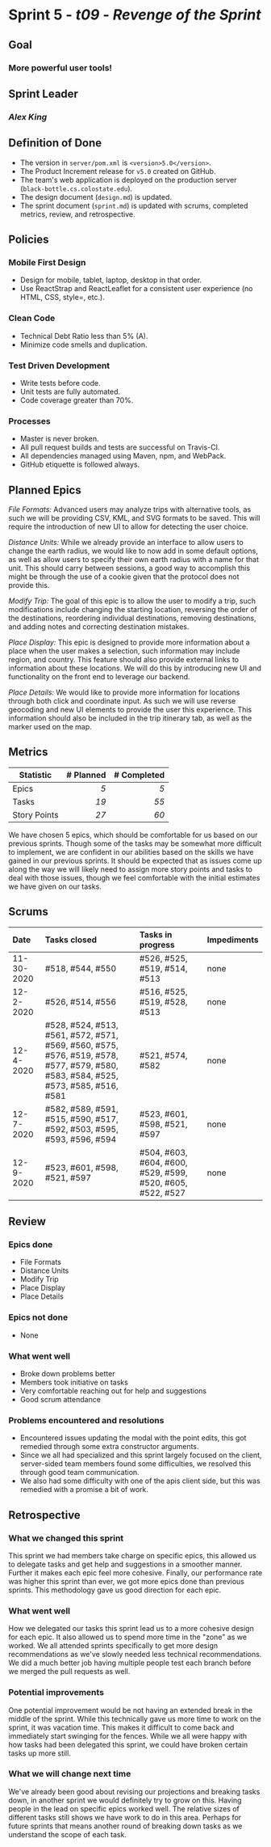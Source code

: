 # Sprint 5 - *t09* - *Revenge of the Sprint*

## Goal
### More powerful user tools!

## Sprint Leader
### *Alex King*


## Definition of Done

* The version in `server/pom.xml` is `<version>5.0</version>`.
* The Product Increment release for `v5.0` created on GitHub.
* The team's web application is deployed on the production server (`black-bottle.cs.colostate.edu`).
* The design document (`design.md`) is updated.
* The sprint document (`sprint.md`) is updated with scrums, completed metrics, review, and retrospective.


## Policies

### Mobile First Design
* Design for mobile, tablet, laptop, desktop in that order.
* Use ReactStrap and ReactLeaflet for a consistent user experience (no HTML, CSS, style=, etc.).

### Clean Code
* Technical Debt Ratio less than 5% (A).
* Minimize code smells and duplication.

### Test Driven Development
* Write tests before code.
* Unit tests are fully automated.
* Code coverage greater than 70%.

### Processes
* Master is never broken.
* All pull request builds and tests are successful on Travis-CI.
* All dependencies managed using Maven, npm, and WebPack.
* GitHub etiquette is followed always.


## Planned Epics
*File Formats:* Advanced users may analyze trips with alternative tools, as such we will be providing CSV, KML, and SVG formats to be saved. This will require the introduction of new UI to allow for detecting the user choice. 

*Distance Units:* While we already provide an interface to allow users to change the earth radius, we would like to now add in some default options, as well as allow users to specify their own earth radius with a name for that unit. This should carry between sessions, a good way to accomplish this might be through the use of a cookie given that the protocol does not provide this.

*Modify Trip:* The goal of this epic is to allow the user to modify a trip, such modifications include changing the starting location, reversing the order of the destinations, reordering individual destinations, removing destinations, and adding notes and correcting destination mistakes.

*Place Display:* This epic is designed to provide more information about a place when the user makes a selection, such information may include region, and country. This feature should also provide external links to information about these locations. We will do this by introducing new UI and functionality on the front end to leverage our backend.

*Place Details:* We would like to provide more information for locations through both click and coordinate input. As such we will use reverse geocoding and new UI elements to provide the user this experience. This information should also be included in the trip itinerary tab, as well as the marker used on the map.

## Metrics

| Statistic | # Planned | # Completed |
| --- | ---: | ---: |
| Epics | *5* | *5* |
| Tasks |  *19*   | *55* |
| Story Points |  *27*  | *60* |

We have chosen 5 epics, which should be comfortable for us based on our previous sprints. Though some of the tasks may be somewhat more difficult to implement, we are confident in our abilities based on the skills we have gained in our previous sprints. It should be expected that as issues come up along the way we will likely need to assign more story points and tasks to deal with those issues, though we feel comfortable with the initial estimates we have given on our tasks.

## Scrums

| Date | Tasks closed  | Tasks in progress | Impediments |
| :--- | :--- | :--- | :--- |
| 11-30-2020 | #518, #544, #550 | #526, #525, #519, #514, #513 | none |
| 12-2-2020 | #526, #514, #556 | #516, #525, #519, #528, #513 | none |
| 12-4-2020 | #528, #524, #513, #561, #572, #571, #569, #560, #575, #576, #519, #578, #577, #579, #580, #583, #584, #525, #573, #585, #516, #581 | #521, #574, #582 | none |
| 12-7-2020| #582, #589, #591, #515, #590, #517, #592, #503, #595, #593, #596, #594 | #523, #601, #598, #521, #597 | none |
| 12-9-2020| #523, #601, #598, #521, #597  | #504, #603, #604, #600, #529, #599, #520, #605, #522, #527 | none |

## Review

### Epics done
* File Formats
* Distance Units
* Modify Trip
* Place Display
* Place Details

### Epics not done
* None
### What went well
* Broke down problems better
* Members took initiative on tasks
* Very comfortable reaching out for help and suggestions
* Good scrum attendance

### Problems encountered and resolutions
* Encountered issues updating the modal with the point edits, this got remedied through some extra constructor arguments.
* Since we all had specialized and this sprint largely focused on the client, server-sided team members found some difficulties, we resolved this through good team communication.
* We also had some difficulty with one of the apis client side, but this was remedied with a promise a bit of work.

## Retrospective

### What we changed this sprint
This sprint we had members take charge on specific epics, this allowed us to delegate tasks and get help and suggestions in a smoother manner. Further it makes each epic feel more cohesive. Finally, our performance rate was higher this sprint than ever, we got more epics done than previous sprints. This methodology gave us good direction for each epic.  
### What went well
How we delegated our tasks this sprint lead us to a more cohesive design for each epic. It also allowed us to spend more time in the "zone" as we worked. We all attended sprints specifically to get more design recommendations as we've slowly needed less technical recommendations. We did a much better job having multiple people test each branch before we merged the pull requests as well.
### Potential improvements
One potential improvement would be not having an extended break in the middle of the sprint. While this technically gave us more time to work on the sprint, it was vacation time. This makes it difficult to come back and immediately start swinging for the fences. While we all were happy with how tasks had been delegated this sprint, we could have broken certain tasks up more still.
### What we will change next time
We've already been good about revising our projections and breaking tasks down, in another sprint we would definitely try to grow on this. Having people in the lead on specific epics worked well. The relative sizes of different tasks still shows we have work to do in this area. Perhaps for future sprints that means another round of breaking down tasks as we understand the scope of each task.